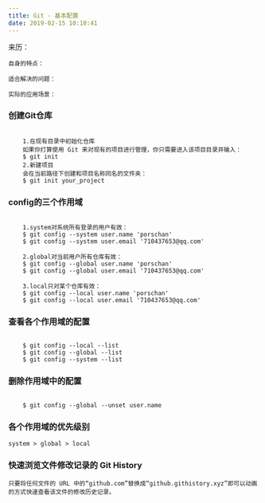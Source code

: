 ```yaml
---
title: Git - 基本配置
date: 2019-02-15 10:10:41
---
```

<div class="tip">
	来历：
				
	自身的特点：
		
	适合解决的问题：
		
	实际的应用场景：
		
</div>

### 创建Git仓库 ###

```

	1.在现有目录中初始化仓库
	如果你打算使用 Git 来对现有的项目进行管理，你只需要进入该项目目录并输入：
	$ git init
	2.新建项目
	会在当前路径下创建和项目名称同名的文件夹：
	$ git init your_project

```

### config的三个作用域 ###

```

	1.system对系统所有登录的用户有效：
	$ git config --system user.name 'porschan'
	$ git config --system user.email '710437653@qq.com'
	
	2.global对当前用户所有仓库有效：
	$ git config --global user.name 'porschan'
	$ git config --global user.email '710437653@qq.com'
	
	3.local只对某个仓库有效：
	$ git config --local user.name 'porschan'
	$ git config --local user.email '710437653@qq.com'

```

### 查看各个作用域的配置 ###

```

	$ git config --local --list
	$ git config --global --list
	$ git config --system --list

```

### 删除作用域中的配置 ###

```

	$ git config --global --unset user.name

```

### 各个作用域的优先级别 ###

	system > global > local

### 快速浏览文件修改记录的 Git History ###

	只要将任何文件的 URL 中的“github.com”替换成“github.githistory.xyz”即可以动画的方式快速查看该文件的修改历史记录。